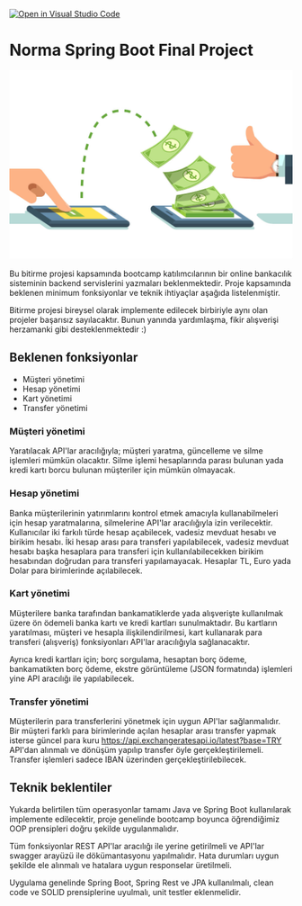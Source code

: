 [![Open in Visual Studio Code](https://classroom.github.com/assets/open-in-vscode-c66648af7eb3fe8bc4f294546bfd86ef473780cde1dea487d3c4ff354943c9ae.svg)](https://classroom.github.com/online_ide?assignment_repo_id=7849702&assignment_repo_type=AssignmentRepo)
# Norma Spring Boot Final Project

![money transfer](money_transfer.jpg)

Bu bitirme projesi kapsamında bootcamp katılımcılarının bir online bankacılık sisteminin backend servislerini yazmaları 
beklenmektedir. Proje kapsamında beklenen minimum fonksiyonlar ve teknik ihtiyaçlar aşağıda listelenmiştir.

Bitirme projesi bireysel olarak implemente edilecek birbiriyle aynı olan projeler başarısız sayılacaktır. Bunun yanında
yardımlaşma, fikir alışverişi herzamanki gibi desteklenmektedir :) 

## Beklenen fonksiyonlar
* Müşteri yönetimi
* Hesap yönetimi
* Kart yönetimi
* Transfer yönetimi

### Müşteri yönetimi
Yaratılacak API'lar aracılığıyla; müşteri yaratma, güncelleme ve silme işlemleri mümkün olacaktır. Silme işlemi hesaplarında
parası bulunan yada kredi kartı borcu bulunan müşteriler için mümkün olmayacak.

### Hesap yönetimi
Banka müşterilerinin yatırımlarını kontrol etmek amacıyla kullanabilmeleri için hesap yaratmalarına, silmelerine API'lar
aracılığıyla izin verilecektir. Kullanıcılar iki farkılı türde hesap açabilecek, vadesiz mevduat hesabı ve birikim hesabı.
İki hesap arası para transferi yapılabilecek, vadesiz mevduat hesabı başka hesaplara para transferi için kullanılabilecekken
birikim hesabından doğrudan para transferi yapılamayacak. Hesaplar TL, Euro yada Dolar para birimlerinde açılabilecek.

### Kart yönetimi
Müşterilere banka tarafından bankamatiklerde yada alışverişte kullanılmak üzere ön ödemeli banka kartı ve kredi kartları
sunulmaktadır. Bu kartların yaratılması, müşteri ve hesapla ilişkilendirilmesi, kart kullanarak para transferi (alışveriş) 
fonksiyonları API'lar aracılığıyla sağlanacaktır.

Ayrıca kredi kartları için; borç sorgulama, hesaptan borç ödeme, bankamatikten borç ödeme, ekstre görüntüleme (JSON formatında) 
işlemleri yine API aracılığı ile yapılabilecek.

### Transfer yönetimi
Müşterilerin para transferlerini yönetmek için uygun API'lar sağlanmalıdır. Bir müşteri farklı para birimlerinde açılan 
hesaplar arası transfer yapmak isterse güncel para kuru https://api.exchangeratesapi.io/latest?base=TRY API'dan 
alınmalı ve dönüşüm yapılıp transfer öyle gerçekleştirilemeli. Transfer işlemleri sadece IBAN üzerinden gerçekleştirilebilecek.

## Teknik beklentiler
Yukarda belirtilen tüm operasyonlar tamamı Java ve Spring Boot  kullanılarak implemente edilecektir, proje genelinde
bootcamp boyunca öğrendiğimiz OOP prensipleri doğru şekilde uygulanmalıdır. 

Tüm fonksiyonlar REST API'lar aracılığı ile yerine getirilmeli ve API'lar swagger arayüzü ile dökümantasyonu yapılmalıdır.
Hata durumları uygun şekilde ele alınmalı ve hatalara uygun responselar üretilmeli.

Uygulama genelinde Spring Boot, Spring Rest ve JPA kullanılmalı, clean code ve SOLID prensiplerine uyulmalı, unit testler 
eklenmelidir.
